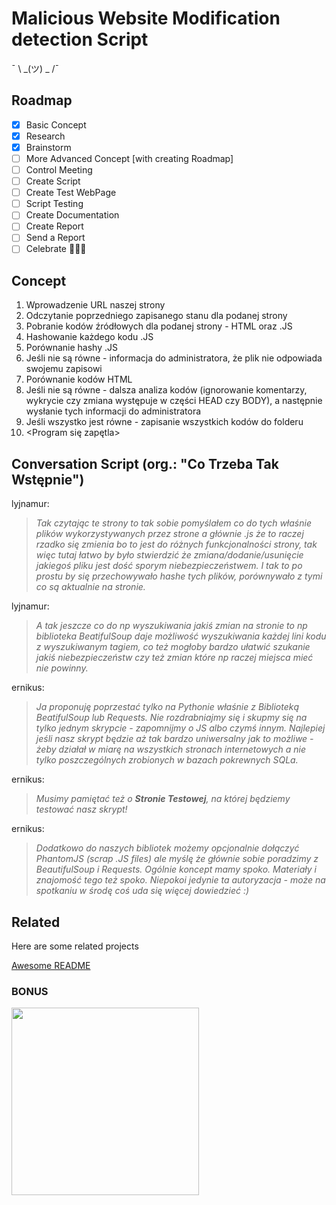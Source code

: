 # Malicious Website Modification detection Script

¯ \ _(ツ) _ /¯


## Roadmap

 - [x] Basic Concept
 - [x] Research
 - [x] Brainstorm
 - [ ] More Advanced Concept [with creating Roadmap]
 - [ ] Control Meeting
 - [ ] Create Script
 - [ ] Create Test WebPage
 - [ ] Script Testing
 - [ ] Create Documentation
 - [ ] Create Report
 - [ ] Send a Report
 - [ ] Celebrate 🎉🎉🎉

## Concept

 1. Wprowadzenie URL naszej strony
 2. Odczytanie poprzedniego zapisanego stanu dla podanej strony
 3. Pobranie kodów źródłowych dla podanej strony  - HTML oraz .JS
 4. Hashowanie każdego kodu .JS
 5. Porównanie hashy .JS
 6. Jeśli nie są równe - informacja do administratora, że plik nie odpowiada swojemu zapisowi
 7. Porównanie kodów HTML
 8. Jeśli nie są równe - dalsza analiza kodów (ignorowanie komentarzy, wykrycie czy zmiana występuje w części HEAD czy BODY), a następnie wysłanie tych informacji do administratora
 9. Jeśli wszystko jest równe - zapisanie wszystkich kodów do folderu
 10. <Program się zapętla>

## Conversation Script (org.: "Co Trzeba Tak Wstępnie")

lyjnamur:

> *Tak czytając te strony to tak sobie pomyślałem co do tych właśnie
> plików wykorzystywanych przez strone a głównie .js że to raczej rzadko
> się zmienia bo to jest do różnych funkcjonalności strony, tak więc
> tutaj łatwo by było stwierdzić że zmiana/dodanie/usunięcie jakiegoś
> pliku jest dość sporym niebezpieczeństwem. I tak to po prostu by się
> przechowywało hashe tych plików, porównywało z tymi co są aktualnie na
> stronie.*

lyjnamur:

> *A tak jeszcze co do np wyszukiwania jakiś zmian na stronie to np biblioteka BeatifulSoup daje możliwość wyszukiwania każdej lini kodu z
> wyszukiwanym tagiem, co też mogłoby bardzo ułatwić szukanie jakiś
> niebezpieczeństw czy też zmian które np raczej miejsca mieć nie
> powinny.*

ernikus:

> *Ja proponuję poprzestać tylko na Pythonie właśnie z Biblioteką BeatifulSoup lub Requests. Nie rozdrabniajmy się i skupmy się na tylko
> jednym skrypcie - zapomnijmy o JS albo czymś innym. Najlepiej jeśli
> nasz skrypt będzie aż tak bardzo uniwersalny jak to możliwe - żeby
> działał w miarę na wszystkich stronach internetowych a nie tylko
> poszczególnych zrobionych w bazach pokrewnych SQLa.*

ernikus:

> *Musimy pamiętać też o **Stronie Testowej**, na której będziemy testować nasz skrypt!*

ernikus:

> *Dodatkowo do naszych bibliotek możemy opcjonalnie dołączyć PhantomJS (scrap .JS files) ale myślę że głównie sobie poradzimy z BeautifulSoup i Requests. Ogólnie koncept mamy spoko. Materiały i znajomość tego też spoko. Niepokoi jedynie ta autoryzacja - może na spotkaniu w środę coś uda się więcej dowiedzieć :)*



## Related

Here are some related projects

[Awesome README](https://github.com/ernikus/sus-changes-on-webpage-script/blob/main/help%20links.txt)



### BONUS


<img src="https://c.tenor.com/x8v1oNUOmg4AAAAd/rickroll-roll.gif" height="300"/>
